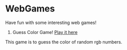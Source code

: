 # WebGames

Have fun with some interesting web games!

1. Guess Color Game! [Play it here](http://web.cse.ohio-state.edu/~li.8706/WebGames/ColorGame/)

This game is to guess the color of random rgb numbers. 
